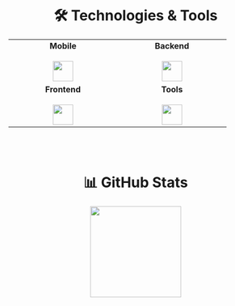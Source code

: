 <div align="center">

# 🛠️ Technologies & Tools

<table>
  <tr>
    <td align="center" width="200">
      <b>Mobile</b><br/><br/>
      <img src="https://skillicons.dev/icons?i=kotlin,androidstudio" height="40" />
    </td>
    <td align="center" width="200">
      <b> Backend</b><br/><br/>
      <img src="https://skillicons.dev/icons?i=ktor,mysql" height="40" />
    </td>
  </tr>
  <tr>
    <td align="center" width="200">
      <b>Frontend</b><br/><br/>
      <img src="https://skillicons.dev/icons?i=html,css,js,react" height="40" />
    </td>
    <td align="center" width="200">
      <b>Tools</b><br/><br/>
      <img src="https://skillicons.dev/icons?i=git,github,vscode,idea" height="40" />
    </td>
  </tr>
</table>
<br/> <br/>

# 📊 GitHub Stats

<p align="center">
  <img src="https://github-readme-stats.vercel.app/api/top-langs/?username=Kubusiowy&layout=compact&theme=tokyonight&hide_border=true&border_radius=20" height="180" />
</p>


</div>
